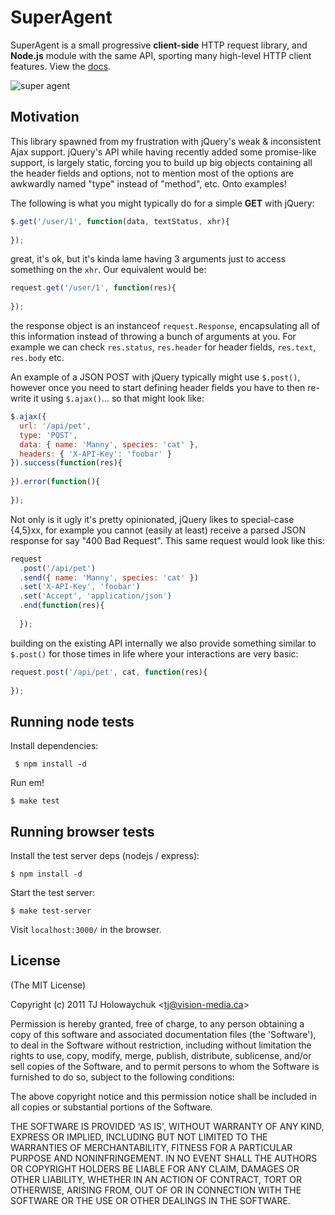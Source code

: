 # SuperAgent

  SuperAgent is a small progressive __client-side__ HTTP request library, and __Node.js__ module with the same API, sporting many high-level HTTP client features. View the [docs](http://visionmedia.github.com/superagent/).

![super agent](http://f.cl.ly/items/3d282n3A0h0Z0K2w0q2a/Screenshot.png)

## Motivation

  This library spawned from my frustration with jQuery's weak & inconsistent Ajax support. jQuery's API while having recently added some promise-like support, is largely static, forcing you to build up big objects containing all the header fields and options, not to mention most of the options are awkwardly named "type" instead of "method", etc. Onto examples!

  The following is what you might typically do for a simple __GET__ with jQuery:

```js
$.get('/user/1', function(data, textStatus, xhr){
  
});
```

great, it's ok, but it's kinda lame having 3 arguments just to access something on the `xhr`. Our equivalent would be:

```js
request.get('/user/1', function(res){
  
});
```

the response object is an instanceof `request.Response`, encapsulating all of this information instead of throwing a bunch of arguments at you. For example we can check `res.status`, `res.header` for header fields, `res.text`, `res.body` etc.

An example of a JSON POST with jQuery typically might use `$.post()`, however once you need to start defining header fields you have to then re-write it using `$.ajax()`... so that might look like:

```js
$.ajax({
  url: '/api/pet',
  type: 'POST',
  data: { name: 'Manny', species: 'cat' },
  headers: { 'X-API-Key': 'foobar' }
}).success(function(res){
  
}).error(function(){
  
});
```

 Not only is it ugly it's pretty opinionated, jQuery likes to special-case {4,5}xx, for example you cannot (easily at least) receive a parsed JSON response for say "400 Bad Request". This same request would look like this:

```js
request
  .post('/api/pet')
  .send({ name: 'Manny', species: 'cat' })
  .set('X-API-Key', 'foobar')
  .set('Accept', 'application/json')
  .end(function(res){
    
  });
```

building on the existing API internally we also provide something similar to `$.post()` for those times in life where your interactions are very basic:

```js
request.post('/api/pet', cat, function(res){
  
});
```

## Running node tests

  Install dependencies:
  
     $ npm install -d
  
  Run em!
  
    $ make test

## Running browser tests

 Install the test server deps (nodejs / express):

    $ npm install -d

 Start the test server:

    $ make test-server

 Visit `localhost:3000/` in the browser.

## License 

(The MIT License)

Copyright (c) 2011 TJ Holowaychuk &lt;tj@vision-media.ca&gt;

Permission is hereby granted, free of charge, to any person obtaining
a copy of this software and associated documentation files (the
'Software'), to deal in the Software without restriction, including
without limitation the rights to use, copy, modify, merge, publish,
distribute, sublicense, and/or sell copies of the Software, and to
permit persons to whom the Software is furnished to do so, subject to
the following conditions:

The above copyright notice and this permission notice shall be
included in all copies or substantial portions of the Software.

THE SOFTWARE IS PROVIDED 'AS IS', WITHOUT WARRANTY OF ANY KIND,
EXPRESS OR IMPLIED, INCLUDING BUT NOT LIMITED TO THE WARRANTIES OF
MERCHANTABILITY, FITNESS FOR A PARTICULAR PURPOSE AND NONINFRINGEMENT.
IN NO EVENT SHALL THE AUTHORS OR COPYRIGHT HOLDERS BE LIABLE FOR ANY
CLAIM, DAMAGES OR OTHER LIABILITY, WHETHER IN AN ACTION OF CONTRACT,
TORT OR OTHERWISE, ARISING FROM, OUT OF OR IN CONNECTION WITH THE
SOFTWARE OR THE USE OR OTHER DEALINGS IN THE SOFTWARE.